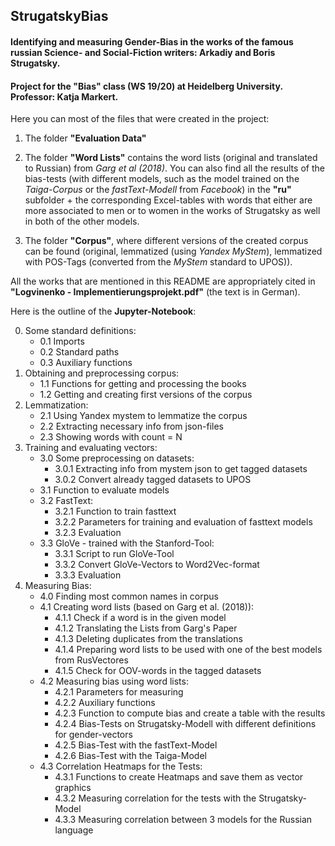 ## StrugatskyBias

#### Identifying and measuring Gender-Bias in the works of the famous russian Science- and Social-Fiction writers: Arkadiy and Boris Strugatsky.

#### Project for the "Bias" class (WS 19/20) at Heidelberg University. Professor: Katja Markert. 


Here you can most of the files that were created in the project:

1. The folder **"Evaluation Data"**

2. The folder **"Word Lists"** contains the word lists (original and translated to Russian) from *Garg et al (2018)*. You can also find all the results of the bias-tests (with different models, such as the model trained on the *Taiga-Corpus* or the *fastText-Modell* from *Facebook*) in the **"ru"** subfolder + the corresponding Excel-tables with words that either are more associated to men or to women in the works of Strugatsky as well in both of the other models.  

3. The folder **"Corpus"**, where different versions of the created corpus can be found (original, lemmatized (using *Yandex MyStem*), lemmatized with POS-Tags (converted from the *MyStem* standard to UPOS)).

All the works that are mentioned in this README are appropriately cited in **"Logvinenko - Implementierungsprojekt.pdf"** (the text is in German).


Here is the outline of the **Jupyter-Notebook**:

0. Some standard definitions:
	- 0.1 Imports
	- 0.2 Standard paths
	- 0.3 Auxiliary functions
1. Obtaining and preprocessing corpus:
	- 1.1 Functions for getting and processing the books
	- 1.2 Getting and creating first versions of the corpus
2. Lemmatization:
	- 2.1 Using Yandex mystem to lemmatize the corpus
	- 2.2 Extracting necessary info from json-files
	- 2.3 Showing words with count = N 
3. Training and evaluating vectors:
	- 3.0 Some preprocessing on datasets:
		- 3.0.1 Extracting info from mystem json to get tagged datasets
		- 3.0.2 Convert already tagged datasets to UPOS
	- 3.1 Function to evaluate models
	- 3.2 FastText:
		- 3.2.1 Function to train fasttext
		- 3.2.2 Parameters for training and evaluation of fasttext models
		- 3.2.3 Evaluation
	- 3.3 GloVe - trained with the Stanford-Tool:
		- 3.3.1 Script to run GloVe-Tool
		- 3.3.2 Convert GloVe-Vectors to Word2Vec-format
		- 3.3.3 Evaluation 
4. Measuring Bias:
	- 4.0 Finding most common names in corpus
	- 4.1 Creating word lists (based on Garg et al. (2018)):
		- 4.1.1 Check if a word is in the given model
		- 4.1.2 Translating the Lists from Garg's Paper
		- 4.1.3 Deleting duplicates from the translations
		- 4.1.4 Preparing word lists to be used with one of the best models from RusVectores
		- 4.1.5 Check for OOV-words in the tagged datasets
	- 4.2 Measuring bias using word lists:
		- 4.2.1 Parameters for measuring
		- 4.2.2 Auxiliary functions
		- 4.2.3 Function to compute bias and create a table with the results
		- 4.2.4 Bias-Tests on Strugatsky-Modell with different definitions for gender-vectors
		- 4.2.5 Bias-Test with the fastText-Model
		- 4.2.6 Bias-Test with the Taiga-Model
	- 4.3 Correlation Heatmaps for the Tests:
		- 4.3.1 Functions to create Heatmaps and save them as vector graphics
		- 4.3.2 Measuring correlation for the tests with the Strugatsky-Model
		- 4.3.3 Measuring correlation between 3 models for the Russian language
      
